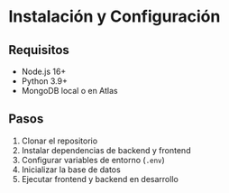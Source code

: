 # Instalación y Configuración

## Requisitos
- Node.js 16+
- Python 3.9+
- MongoDB local o en Atlas

## Pasos
1. Clonar el repositorio
2. Instalar dependencias de backend y frontend
3. Configurar variables de entorno (`.env`)
4. Inicializar la base de datos
5. Ejecutar frontend y backend en desarrollo
